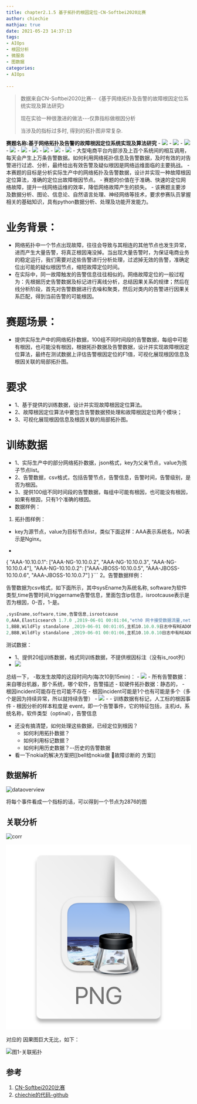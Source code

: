 ```yaml
---
title: chapter2.1.5 基于拓扑的根因定位-CN-Softbei2020比赛
author: chiechie
mathjax: true
date: 2021-05-23 14:37:13
tags:
- AIOps
- 根因分析
- 微服务
- 图数据
categories: 
- AIOps

---
```




> 数据来自CN-Softbei2020比赛--《基于网络拓扑及告警的故障根因定位系统实现及算法研究》
>
> 现在实验一种很激进的做法---仅靠指标做根因分析
> 
> 当涉及的指标过多时, 得到的拓扑图非常复杂.

**赛题名称:基于网络拓扑及告警的故障根因定位系统实现及算法研究**
    - ![](https://firebasestorage.googleapis.com/v0/b/firescript-577a2.appspot.com/o/imgs%2Fapp%2Frf_learning%2FQm8N2Yas2F.png?alt=media&token=110a4f63-df4b-4080-96e7-538078152112)
    - ![](https://firebasestorage.googleapis.com/v0/b/firescript-577a2.appspot.com/o/imgs%2Fapp%2Frf_learning%2FiscvbTqPV9.png?alt=media&token=0fd1674e-9bc7-4ac2-8f48-add9cdf2c946)
    - ![](https://firebasestorage.googleapis.com/v0/b/firescript-577a2.appspot.com/o/imgs%2Fapp%2Frf_learning%2Fn2jiCvLL8K.png?alt=media&token=6ee81f61-a008-4040-b1d0-5968b6ab5765)
    - ![](https://firebasestorage.googleapis.com/v0/b/firescript-577a2.appspot.com/o/imgs%2Fapp%2Frf_learning%2FbiDgXGazeM.png?alt=media&token=60d55dac-68c7-42df-a7c4-4b8270ce0578)
    - ![](https://firebasestorage.googleapis.com/v0/b/firescript-577a2.appspot.com/o/imgs%2Fapp%2Frf_learning%2FW1v20u-7tH.png?alt=media&token=0702a100-6ee5-4e4d-98b1-a42e92ac1fa0)
    - ![](https://firebasestorage.googleapis.com/v0/b/firescript-577a2.appspot.com/o/imgs%2Fapp%2Frf_learning%2Fsvpv3-38IA.png?alt=media&token=5b7e7f4f-0ac7-4180-bfa2-1e2447bffa3a)
    - ![](https://firebasestorage.googleapis.com/v0/b/firescript-577a2.appspot.com/o/imgs%2Fapp%2Frf_learning%2FzflLEiJ2fa.png?alt=media&token=d07f20d5-c2b7-4011-acd4-c6df97b7964b)
    - ![](https://firebasestorage.googleapis.com/v0/b/firescript-577a2.appspot.com/o/imgs%2Fapp%2Frf_learning%2FherPwjhHIR.png?alt=media&token=8cbd3491-37d9-46d6-9c12-7d6292e3689f)
    - ![](https://firebasestorage.googleapis.com/v0/b/firescript-577a2.appspot.com/o/imgs%2Fapp%2Frf_learning%2FF47x1XYXV2.png?alt=media&token=f837d32c-a170-4bf6-8a20-7be096537ba3)
    - 大型电商平台内部涉及上百个系统间的相互调用，每天会产生上万条告警数据。如何利用网络拓扑信息及告警数据，及时有效的对告警进行过滤、分析，最终给出有效告警及疑似根因是网络运维面临的主要挑战。
    - 本赛题的目标是分析实际生产中的网络拓扑及告警数据，设计并实现一种故障根因定位算法，准确的定位出故障根因节点。
    - 赛题的价值在于准确、快速的定位网络故障，提升一线网络运维的效率，降低网络故障产生的损失。
    - 该赛题主要涉及数据分析、图论、信息论、自然语言处理、神经网络等技术，要求参赛队员掌握相关的基础知识，具有python数据分析、处理及功能开发能力。
# 业务背景：

- 网络拓扑中一个节点出现故障，往往会导致与其相连的其他节点也发生异常，进而产生大量告警，将真正根因淹没掉。当出现大量告警时，为保证电商业务的稳定运行，我们需要对这些告警进行分析处理，过滤掉无效的告警，准确定位出可能的疑似根因节点，缩短故障定位时间。
- 在实际中，同一故障触发的告警信息往往相似的。网络故障定位的一般过程为：先根据历史告警数据及标记进行离线分析，总结因果关系的规律；然后在线分析阶段，首先对告警数据进行去噪和聚类，然后对类内的告警进行因果关系匹配，得到当前告警的可能根因。

# 赛题场景：

- 提供实际生产中的网络拓扑数据，100组不同时间段的告警数据，每组中可能有根因，也可能没有根因，根据拓扑数据及告警数据，设计并实现故障根因定位算法，最终在测试数据上评估告警根因定位的F1值，可视化展现根因信息及根因关联的局部拓扑图。

# 要求

- 1、基于提供的训练数据，设计并实现故障根因定位算法。
- 2、故障根因定位算法中要包含告警数据预处理和故障根因定位两个模块；
- 3、可视化展现根因信息及根因关联的局部拓扑图。

# 训练数据

- 1、实际生产中的部分网络拓扑数据，json格式，key为父亲节点，value为孩子节点list。
- 2、告警数据，csv格式，包括告警节点，告警信息，告警时间，告警级别，是否为根因。
- 3、提供100组不同时间段的告警数据，每组中可能有根因，也可能没有根因，如果有根因，只有1个准确的根因。
- 数据样例：

1. 拓扑图样例：
- key为源节点，value为目标节点list，类似下面这样：AAA表示系统名，NG表示是Nginx。
- ```javascript
{
  "AAA-10.10.0.1":
	["AAA-NG-10.10.0.2",
     "AAA-NG-10.10.0.3",
     "AAA-NG-10.10.0.4"],
   "AAA-NG-10.10.0.2":
   ["AAA-JBOSS-10.10.0.5",
    "AAA-JBOSS-10.10.0.6", 
    "AAA-JBOSS-10.10.0.7"]
}```
2。告警数据样例：

告警数据为csv格式，如下面所示，其中sysEname为系统名称, software为软件类型,time告警时间,triggername告警信息，里面包含ip信息，isrootcause表示是否为根因，0-否，1-是。
```javascript
,sysEname,software,time,告警信息,isrootcause
0,AAA,Elasticsearch 1.7.0 ,2019-06-01 00:01:04,"eth0 网卡接受数据流量,net.if.in[eth0],主机10.10.0.8(VM)网卡eth0接收流量持续10分钟平均值大于180M",0
1,BBB,WildFly standalone ,2019-06-01 00:01:05,主机10.10.0.9日志中有READONLY信息,0
2,BBB,WildFly standalone ,2019-06-01 00:01:06,主机10.10.0.10日志中有READONLY信息,0
```
测试数据：
- 1、提供20组训练数据，格式同训练数据，不提供根因标注（没有is_root列）
- ![](https://firebasestorage.googleapis.com/v0/b/firescript-577a2.appspot.com/o/imgs%2Fapp%2Frf_learning%2F0iBs9_I--S.png?alt=media&token=3963d6db-13df-4b57-9318-a0eb008c6766)

总结一下，
-取发生故障的这段时间内(每次10到15min)：
	- ![](https://firebasestorage.googleapis.com/v0/b/firescript-577a2.appspot.com/o/imgs%2Fapp%2Frf_learning%2FhT-H9-YnH5.png?alt=media&token=2b7a6f5f-c828-49c0-b6be-f274de231c1d)
	- 所有告警数据： 来自哪台机器，那个系统，哪个软件，告警描述
	- 软硬件拓扑数据：静态的，
	- 根因incident可能存在也可能不存在
	- 根因incident可能是1个也有可能是多个（多个是因为持续异常，所以就持续告警）
		- ![](https://firebasestorage.googleapis.com/v0/b/firescript-577a2.appspot.com/o/imgs%2Fapp%2Frf_learning%2FRgMOthtgUp.png?alt=media&token=37da69ab-2425-472f-acc1-7ea85c517cf3)
		- 
	- 训练数据有标记，人工标的根因事件
	- 根因分析的样本粒度是 event，即一个告警事件，它的特征包括，主机id，系统名称，软件类型（optinal），告警信息

- 还没有搞清楚，如何处理这些数据，已经定位到根因？
    - 如何利用拓扑数据？
    - 如何利用标记数据？
    - 如何利用历史数据？--历史的告警数据
- 看一下nokia的解决方案把[[bell给nokia做 故障诊断的 方案]]

## 数据解析


![dataoverview](dataoverview.png)

将每个事件看成一个指标的话，可以得到一个节点为2876的图

## 关联分析

![corr](./orr.png)

![节点个数](img.png)

对应的 因果图巨大无比，如下：

![图1-关联拓扑](./correlation_topology.png)




## 参考
1. [CN-Softbei2020比赛](http://www.cnsoftbei.com/plus/view.php?aid=479)
2. [chiechie的代码-github](https://github.com/chiechie/Insighter/blob/master/aiops_CN-Softbei_2020.ipynb)